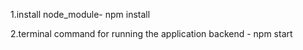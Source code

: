 1.install node_module- npm install

2.terminal command for running the application backend - npm start
